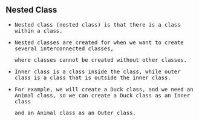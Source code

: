## Nested Class

- <samp>Nested class (nested class) is that there is a class within a class.</samp>

- <samp>Nested classes are created for when we want to create several interconnected classes,</samp>
 
  <samp>where classes cannot be created without other classes.</samp>
  
- <samp>Inner class is a class inside the class, while outer class is a class that is outside the inner class.</samp>

- <samp>For example, we will create a Duck class, and we need an Animal class, so we can create a Duck class as an Inner class</samp> 
 
  <samp>and an Animal class as an Outer class.</samp>
